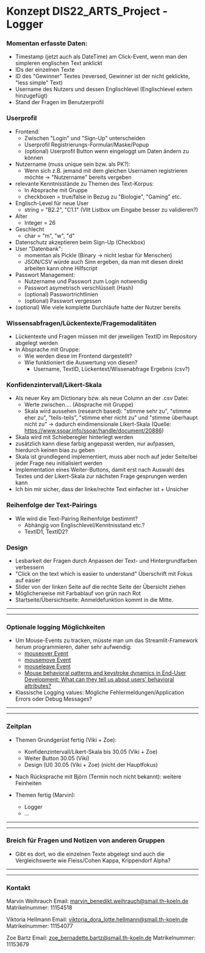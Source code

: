 # Konzept DIS22_ARTS_Project - Logger #

### Momentan erfasste Daten: ###
- Timestamp (jetzt auch als DateTime) am Click-Event, wenn man den simpleren englischen Text anklickt
- IDs der einzelnen Texte 
- ID des "Gewinner" Textes (reversed, Gewinner ist der nicht geklickte, "less simple" Text)
- Username des Nutzers und dessen Englischlevel (Englischlevel extern hinzugefügt)
- Stand der Fragen im Benutzerprofil

### Userprofil ###
- Frontend:
    - Zwischen "Login" und "Sign-Up" unterscheiden
    - Userprofil Registrierungs-Formular/Maske/Popup
    - (optional) Userprofil Button wenn eingeloggt um Daten ändern zu können
- Nutzername (muss unique sein bzw. als PK?):
    - Wenn sich z.B. jemand mit dem gleichen Usernamen registrieren möchte -> "Nutzername" bereits vergeben
- relevante Kenntnisstände zu Themen des Text-Korpus:
    - In Absprache mit Gruppe
    - checkboxen = true/false in Bezug zu "Biologie", "Gaming" etc. 
- Englisch-Level für neue User
    - string = "B2.2", "C1.1" (Vllt Listbox um Eingabe besser zu validieren?)
- Alter
    - Integer = 26
- Geschlecht
    - char = "m", "w", "d"
- Datenschutz akzeptieren beim Sign-Up (Checkbox)
- User "Datenbank":
    - momentan als Pickle (Binary -> nicht lesbar für Menschen)
    - JSON/CSV würde auch Sinn ergeben, da man mit diesen direkt arbeiten kann ohne Hilfscript
- Passwort Management:
    - Nutzername und Passwort zum Login notwendig
    - Passwort asymetrisch verschlüsselt (Hash)
    - (optional) Passwortrichtlinien
    - (optional) Passwort vergessen
- (optional) Wie viele komplette Durchläufe hatte der Nutzer bereits

### Wissensabfragen/Lückentexte/Fragemodalitäten ###
- Lückentexte und Fragen müssen mit der jeweiligen TextID im Repository abgelegt werden
- In Absprache mit Gruppe:
    - Wie werden diese im Frontend dargestellt?
    - Wie funktioniert die Auswertung von diesen?
        - Username, TextID, Lückentext/Wissenabfrage Ergebnis (csv?)


### Konfidenzintervall/Likert-Skala ###
- Als neuer Key am Dictionary bzw. als neue Column an der .csv Datei:
    - Werte zwischen.... (Absprache mit Gruppe)
    - Skala wird aussehen (research based): "stimme sehr zu", "stimme eher zu", "teils-teils", "stimme eher nicht zu" und "stimme überhaupt nicht zu" → dadurch eindimensionale Likert-Skala (Quelle: https://www.ssoar.info/ssoar/handle/document/20886)
- Skala wird mit Schieberegler hinterlegt werden 
- zusätzlich kann diese farbig angepasst werden, nur aufpassen, hierdurch keinen bias zu geben 
- Skala ist grundlegend implementiert, muss aber noch auf jeder Seite/bei jeder Frage neu initialisiert werden 
- Implementation eines Weiter-Buttons, damit erst nach Auswahl des Textes und der Likert-Skala zur nächsten Frage gesprungen werden kann
- Ich bin mir sicher, dass der linke/rechte Text einfacher ist + Unsicher

### Reihenfolge der Text-Pairings ###
- Wie wird die Text-Pairing Reihenfolge bestimmt?
    - Abhängig von Englischlevel/Kenntnisstand etc.?
    - TextID1, TextID2?

### Design ###
- Lesbarkeit der Fragen durch Anpassen der Text- und Hintergrundfarben verbessern
- "Click on the text which is easier to understand" Überschrift mit Fokus auf easier
- Slider von der linken Seite auf die rechte Seite der Übersicht ziehen
- Möglicherweise mit Farbablauf von grün nach Rot
- Startseite/Übersichtseite: Anmeldefunktion kommt in die Mitte.
__________________________________________________________________________________________
__________________________________________________________________________________________

### Optionale logging Möglichkeiten ###
- Um Mouse-Events zu tracken, müsste man um das Streamlit-Framework herum programmieren, daher sehr aufwendig:
    - [mouseover Event](https://www.w3schools.com/jsref/event_onmouseover.asp)
    - [mousemove Event](https://www.w3schools.com/jsref/event_onmousemove.asp)
    - [mouseleave Event](https://www.w3schools.com/jsref/event_onmouseleave.asp)
    - [Mouse behavioral patterns and keystroke dynamics in End-User
    Development: What can they tell us about users’ behavioral attributes?](https://doi.org/10.1016/j.chb.2018.02.012)
- Klassische Logging values: Mögliche Fehlermeldungen/Application Errors oder Debug Messages?
__________________________________________________________________________________________
__________________________________________________________________________________________
### Zeitplan ###

- Themen Grundgerüst fertig (Viki + Zoe):
  - Konfidenzintervall/Likert-Skala bis 30.05 (Viki + Zoe)
  - Weiter Button 30.05 (Viki)
  - Design (UI) 30.05 (Viki + Zoe) (nicht der Hauptfokus)
- Nach Rücksprache mit Björn (Termin noch nicht bekannt): weitere Feinheiten

- Themen fertig (Marvin):
  - Logger
  - ...
__________________________________________________________________________________________
__________________________________________________________________________________________
### Breich für Fragen und Notizen von anderen Gruppen ###
- Gibt es dort, wo die einzelnen Texte abgelegt sind auch die Vergleichswerte wie Fleiss/Cohen
Kappa, Krippendorf Alpha?
__________________________________________________________________________________________
__________________________________________________________________________________________

### Kontakt ###
Marvin Weihrauch 
Email: marvin_benedikt.weihrauch@smail.th-koeln.de
Matrikelnummer: 11154518

Viktoria Hellmann
Email: viktoria_dora_lotte.hellmann@smail.th-koeln.de
Matrikelnummer: 11154077

Zoe Bartz
Email: zoe_bernadette.bartz@smail.th-koeln.de
Matrikelnummer: 11153679